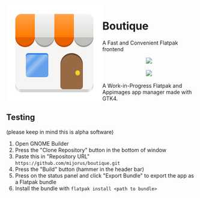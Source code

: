 <img align="left" alt="Project logo" src="data/icons/hicolor/scalable/apps/it.mijorus.boutique.svg" />

# Boutique
A Fast and Convenient Flatpak frontend

<p align="center">
  <img width="500" src="https://user-images.githubusercontent.com/39067225/180618676-15405cd2-dde9-4b13-970c-dd30958d5c12.png">
</p>

<p align="center">
  <img width="500" src="https://user-images.githubusercontent.com/39067225/180618679-4d0fe0b6-9264-445e-8d3c-73bc09928e73.png">
</p>


A Work-in-Progress Flatpak and Appimages app manager made with GTK4.

## Testing

(please keep in mind this is alpha software)

1. Open GNOME Builder
2. Press the "Clone Repository" button in the bottom of window
3. Paste this in "Repository URL" `https://github.com/mijorus/boutique.git`
4. Press the "Build" button (hammer in the header bar)
5. Press on the status panel and click "Export Bundle" to export the app as a Flatpak bundle
6. Install the bundle with `flatpak install <path to bundle>`
